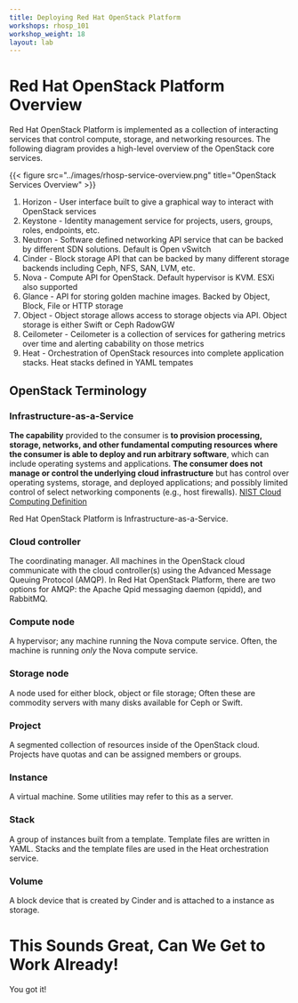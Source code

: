 ```yaml
---
title: Deploying Red Hat OpenStack Platform
workshops: rhosp_101
workshop_weight: 18
layout: lab
---
```


# Red Hat OpenStack Platform Overview

Red Hat OpenStack Platform is implemented as a collection of interacting services that control compute, storage, and networking resources. The following diagram provides a high-level overview of the OpenStack core services.

{{< figure src="../images/rhosp-service-overview.png" title="OpenStack Services Overview" >}}

1. Horizon - User interface built to give a graphical way to interact with OpenStack services
2. Keystone - Identity management service for projects, users, groups, roles, endpoints, etc.
3. Neutron - Software defined networking API service that can be backed by different SDN solutions. Default is Open vSwitch
4. Cinder - Block storage API that can be backed by many different storage backends including Ceph, NFS, SAN, LVM, etc.
5. Nova - Compute API for OpenStack. Default hypervisor is KVM. ESXi also supported
6. Glance - API for storing golden machine images. Backed by Object, Block, File or HTTP storage
7. Object - Object storage allows access to storage objects via API. Object storage is either Swift or Ceph RadowGW
8. Ceilometer - Ceilometer is a collection of services for gathering metrics over time and alerting cabability on those metrics
9. Heat - Orchestration of OpenStack resources into complete application stacks. Heat stacks defined in YAML tempates

## OpenStack Terminology

### Infrastructure-as-a-Service

**The capability** provided to the consumer is **to provision processing, storage, networks, and other fundamental computing resources where the consumer is able to deploy and run arbitrary software**, which can include operating systems and applications. **The consumer does not manage or control the underlying cloud infrastructure** but has control over operating systems, storage, and deployed applications; and possibly limited control of select networking components (e.g., host firewalls). [NIST Cloud Computing Definition](http://nvlpubs.nist.gov/nistpubs/Legacy/SP/nistspecialpublication800-145.pdf)

Red Hat OpenStack Platform is Infrastructure-as-a-Service.

### Cloud controller

The coordinating manager. All machines in the OpenStack cloud communicate with the cloud controller(s) using the Advanced Message Queuing Protocol (AMQP). In Red Hat OpenStack Platform, there are two options for AMQP: the Apache Qpid messaging daemon (qpidd), and RabbitMQ.

### Compute node

A hypervisor; any machine running the Nova compute service. Often, the machine is running _only_ the Nova compute service.

### Storage node

A node used for either block, object or file storage; Often these are commodity servers with many disks available for Ceph or Swift.

### Project

A segmented collection of resources inside of the OpenStack cloud. Projects have quotas and can be assigned members or groups.

### Instance

A virtual machine. Some utilities may refer to this as a server.

### Stack

A group of instances built from a template. Template files are written in YAML. Stacks and the template files are used in the Heat orchestration service.

### Volume

A block device that is created by Cinder and is attached to a instance as storage.

# This Sounds Great, Can We Get to Work Already!

You got it!
